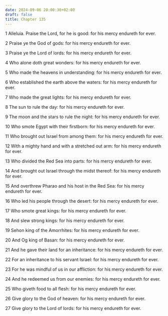 ```yaml
---
date: 2024-09-06 20:00:30+02:00
draft: false
title: Chapter 135
---
```




1 Alleluia. Praise the Lord, for he is good: for his mercy endureth for ever.

2 Praise ye the God of gods: for his mercy endureth for ever.

3 Praise ye the Lord of lords: for his mercy endureth for ever.

4 Who alone doth great wonders: for his mercy endureth for ever.

5 Who made the heavens in understanding: for his mercy endureth for ever.

6 Who established the earth above the waters: for his mercy endureth for ever.

7 Who made the great lights: for his mercy endureth for ever.

8 The sun to rule the day: for his mercy endureth for ever.

9 The moon and the stars to rule the night: for his mercy endureth for ever.

10 Who smote Egypt with their firstborn: for his mercy endureth for ever.

11 Who brought out Israel from among them: for his mercy endureth for ever.

12 With a mighty hand and with a stretched out arm: for his mercy endureth for ever.

13 Who divided the Red Sea into parts: for his mercy endureth for ever.

14 And brought out Israel through the midst thereof: for his mercy endureth for ever.

15 And overthrew Pharao and his host in the Red Sea: for his mercy endureth for ever.

16 Who led his people through the desert: for his mercy endureth for ever.

17 Who smote great kings: for his mercy endureth for ever.

18 And slew strong kings: for his mercy endureth for ever.

19 Sehon king of the Amorrhites: for his mercy endureth for ever.

20 And Og king of Basan: for his mercy endureth for ever.

21 And he gave their land for an inheritance: for his mercy endureth for ever.

22 For an inheritance to his servant Israel: for his mercy endureth for ever.

23 For he was mindful of us in our affliction: for his mercy endureth for ever.

24 And he redeemed us from our enemies: for his mercy endureth for ever.

25 Who giveth food to all flesh: for his mercy endureth for ever.

26 Give glory to the God of heaven: for his mercy endureth for ever.

27 Give glory to the Lord of lords: for his mercy endureth for ever.

